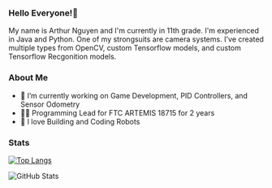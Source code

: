 ### Hello Everyone!👋
My name is Arthur Nguyen and I'm currently in 11th grade. I'm experienced in Java and Python. One of my strongsuits are camera systems. I've created multiple types from OpenCV, custom Tensorflow models, and custom Tensorflow Recgonition models. 


### About Me
- 🔭 I’m currently working on Game Development, PID Controllers, and Sensor Odometry
- 👨‍💻 Programming Lead for FTC ARTEMIS 18715 for 2 years
- 🤖 I love Building and Coding Robots


### Stats
[![Top Langs](https://github-readme-stats.vercel.app/api/top-langs/?username=BoostedBanobro&layout=compact)](https://github.com/BoostedBanobro/github-readme-stats)


![GitHub Stats](https://github-readme-stats.vercel.app/api?username=BoostedBanobro&theme=tokyonight)

